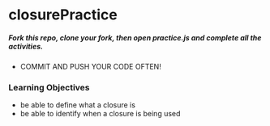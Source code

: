 closurePractice
===============
##### Fork this repo, clone your fork, then open practice.js and complete all the activities. 
* COMMIT AND PUSH YOUR CODE OFTEN!

### Learning Objectives
  - be able to define what a closure is
  - be able to identify when a closure is being used

